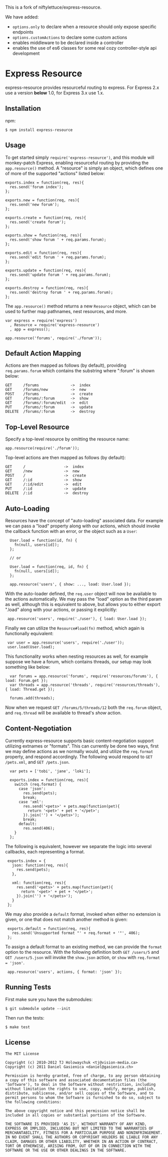 This is a fork of niftylettuce/express-resource.

We have added:
- `options.only` to declare when a resource should only expose specific endpoints
- `options.customActions` to declare some custom actions
- enables middleware to be declared inside a controller
- enables the use of es6 classes for some real cozy controller-style api development

# Express Resource

  express-resource provides resourceful routing to express. For Express 2.x
  use a version __below__ 1.0, for Express 3.x use 1.x.

## Installation

npm:

    $ npm install express-resource

## Usage

 To get started simply `require('express-resource')`, and this module will monkey-patch Express, enabling resourceful routing by providing the `app.resource()` method. A "resource" is simply an object, which defines one of more of the supported "actions" listed below:

    exports.index = function(req, res){
      res.send('forum index');
    };

    exports.new = function(req, res){
      res.send('new forum');
    };

    exports.create = function(req, res){
      res.send('create forum');
    };

    exports.show = function(req, res){
      res.send('show forum ' + req.params.forum);
    };

    exports.edit = function(req, res){
      res.send('edit forum ' + req.params.forum);
    };

    exports.update = function(req, res){
      res.send('update forum ' + req.params.forum);
    };

    exports.destroy = function(req, res){
      res.send('destroy forum ' + req.params.forum);
    };

The `app.resource()` method returns a new `Resource` object, which can be used to further map pathnames, nest resources, and more.

    var express = require('express')
      , Resource = require('express-resource')
      , app = express();

    app.resource('forums', require('./forum'));

## Default Action Mapping

Actions are then mapped as follows (by default), providing `req.params.forum` which contains the substring where ":forum" is shown below:

    GET     /forums              ->  index
    GET     /forums/new          ->  new
    POST    /forums              ->  create
    GET     /forums/:forum       ->  show
    GET     /forums/:forum/edit  ->  edit
    PUT     /forums/:forum       ->  update
    DELETE  /forums/:forum       ->  destroy

## Top-Level Resource

Specify a top-level resource by omitting the resource name:

    app.resource(require('./forum'));

Top-level actions are then mapped as follows (by default):

    GET     /                 ->  index
    GET     /new              ->  new
    POST    /                 ->  create
    GET     /:id              ->  show
    GET     /:id/edit         ->  edit
    PUT     /:id              ->  update
    DELETE  /:id              ->  destroy

## Auto-Loading

Resources have the concept of "auto-loading" associated data. For example we can pass a "load" property along with our actions, which should invoke the callback function with an error, or the object such as a `User`:


      User.load = function(id, fn) {
        fn(null, users[id]);
      };

      // or
      
      User.load = function(req, id, fn) {
        fn(null, users[id]);
      };

      app.resource('users', { show: ..., load: User.load });
      
 With the auto-loader defined, the `req.user` object will now be available to the actions automatically. We may pass the "load" option as the third param as well, although this is equivalent to above, but allows you to either export ".load" along with your actions, or passing it explicitly:
 
     app.resource('users', require('./user'), { load: User.load });

 Finally we can utilize the `Resource#load(fn)` method, which again is functionally equivalent:
 
     var user = app.resource('users', require('./user'));
     user.load(User.load);

  This functionality works when nesting resources as well, for example suppose we have a forum, which contains threads, our setup may look something like below:
  
      var forums = app.resource('forums', require('resources/forums'), { load: Forum.get });
      var threads = app.resource('threads', require('resources/threads'), { load: Thread.get });

      forums.add(threads);

  Now when we request `GET /forums/5/threads/12` both the `req.forum` object, and `req.thread` will be available to thread's _show_ action.

## Content-Negotiation

  Currently express-resource supports basic content-negotiation support utilizing extnames or "formats". This can currently be done two ways, first we may define actions as we normally would, and utilize the `req.format` property, and respond accordingly. The following would respond to `GET /pets.xml`, and `GET /pets.json`.
  
      var pets = ['tobi', 'jane', 'loki'];

      exports.index = function(req, res){
        switch (req.format) {
          case 'json':
            res.send(pets);
            break;
          case 'xml':
            res.send('<pets>' + pets.map(function(pet){
              return '<pet>' + pet + '</pet>';
            }).join('') + '</pets>');
            break;
          default:
            res.send(406);
        }
      };

 The following is equivalent, however we separate the logic into several callbacks, each representing a format. 
 
     exports.index = {
       json: function(req, res){
         res.send(pets);
       },

       xml: function(req, res){
         res.send('<pets>' + pets.map(function(pet){
           return '<pet>' + pet + '</pet>';
         }).join('') + '</pets>');
       }
     };

 We may also provide a `default` format, invoked when either no extension is given, or one that does not match another method is given:
 
 
     exports.default = function(req, res){
       res.send('Unsupported format "' + req.format + '"', 406);
     };

 To assign a default format to an existing method, we can provide the `format` option to the resource. With the following definition both `GET /users/5` and `GET /users/5.json` will invoke the `show.json` action, or `show` with `req.format = 'json'`.
 
     app.resource('users', actions, { format: 'json' });

## Running Tests

First make sure you have the submodules:

    $ git submodule update --init

Then run the tests:

    $ make test

## License

    The MIT License

    Copyright (c) 2010-2012 TJ Holowaychuk <tj@vision-media.ca>
    Copyright (c) 2011 Daniel Gasienica <daniel@gasienica.ch>

    Permission is hereby granted, free of charge, to any person obtaining
    a copy of this software and associated documentation files (the
    'Software'), to deal in the Software without restriction, including
    without limitation the rights to use, copy, modify, merge, publish,
    distribute, sublicense, and/or sell copies of the Software, and to
    permit persons to whom the Software is furnished to do so, subject to
    the following conditions:

    The above copyright notice and this permission notice shall be
    included in all copies or substantial portions of the Software.

    THE SOFTWARE IS PROVIDED 'AS IS', WITHOUT WARRANTY OF ANY KIND,
    EXPRESS OR IMPLIED, INCLUDING BUT NOT LIMITED TO THE WARRANTIES OF
    MERCHANTABILITY, FITNESS FOR A PARTICULAR PURPOSE AND NONINFRINGEMENT.
    IN NO EVENT SHALL THE AUTHORS OR COPYRIGHT HOLDERS BE LIABLE FOR ANY
    CLAIM, DAMAGES OR OTHER LIABILITY, WHETHER IN AN ACTION OF CONTRACT,
    TORT OR OTHERWISE, ARISING FROM, OUT OF OR IN CONNECTION WITH THE
    SOFTWARE OR THE USE OR OTHER DEALINGS IN THE SOFTWARE.
